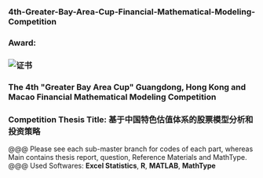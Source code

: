 ### 4th-Greater-Bay-Area-Cup-Financial-Mathematical-Modeling-Competition
### Award:
### ![证书](https://github.com/user-attachments/assets/4f495b45-d4fd-4055-92b6-2653c126b4ef)
###
### The 4th "Greater Bay Area Cup" Guangdong, Hong Kong and Macao Financial Mathematical Modeling Competition
### Competition Thesis Title: 基于中国特色估值体系的股票模型分析和投资策略
@@@ Please see each sub-master branch for codes of each part, whereas Main contains thesis report, question, Reference Materials and MathType.
@@@ Used Softwares: **Excel Statistics**, **R**, **MATLAB**, **MathType**
